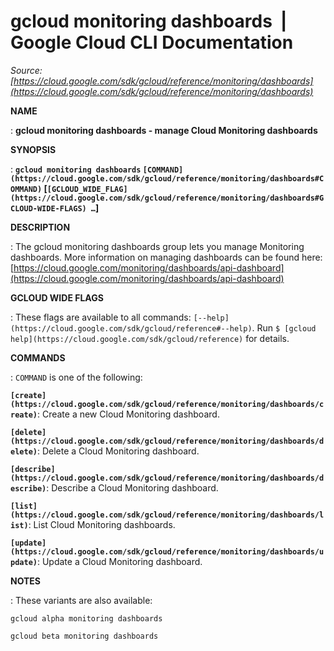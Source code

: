 # gcloud monitoring dashboards  |  Google Cloud CLI Documentation

*Source: [https://cloud.google.com/sdk/gcloud/reference/monitoring/dashboards](https://cloud.google.com/sdk/gcloud/reference/monitoring/dashboards)*

**NAME**

: **gcloud monitoring dashboards - manage Cloud Monitoring dashboards**

**SYNOPSIS**

: **`gcloud monitoring dashboards` `[COMMAND](https://cloud.google.com/sdk/gcloud/reference/monitoring/dashboards#COMMAND)` [`[GCLOUD_WIDE_FLAG](https://cloud.google.com/sdk/gcloud/reference/monitoring/dashboards#GCLOUD-WIDE-FLAGS) …`]**

**DESCRIPTION**

: The gcloud monitoring dashboards group lets you manage Monitoring dashboards.
More information on managing dashboards can be found here: [https://cloud.google.com/monitoring/dashboards/api-dashboard](https://cloud.google.com/monitoring/dashboards/api-dashboard)

**GCLOUD WIDE FLAGS**

: These flags are available to all commands: `[--help](https://cloud.google.com/sdk/gcloud/reference#--help)`.
Run `$ [gcloud help](https://cloud.google.com/sdk/gcloud/reference)` for details.

**COMMANDS**

: ``COMMAND`` is one of the following:

**`[create](https://cloud.google.com/sdk/gcloud/reference/monitoring/dashboards/create)`**:
Create a new Cloud Monitoring dashboard.

**`[delete](https://cloud.google.com/sdk/gcloud/reference/monitoring/dashboards/delete)`**:
Delete a Cloud Monitoring dashboard.

**`[describe](https://cloud.google.com/sdk/gcloud/reference/monitoring/dashboards/describe)`**:
Describe a Cloud Monitoring dashboard.

**`[list](https://cloud.google.com/sdk/gcloud/reference/monitoring/dashboards/list)`**:
List Cloud Monitoring dashboards.

**`[update](https://cloud.google.com/sdk/gcloud/reference/monitoring/dashboards/update)`**:
Update a Cloud Monitoring dashboard.

**NOTES**

: These variants are also available:

```
gcloud alpha monitoring dashboards
```

```
gcloud beta monitoring dashboards
```